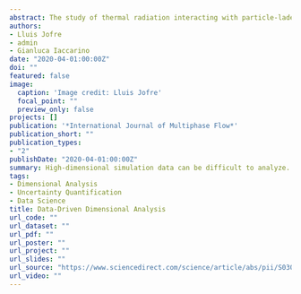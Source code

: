 ```yaml
---
abstract: The study of thermal radiation interacting with particle-laden turbulence is of great importance in a wide range of scientific and engineering applications. The fundamental and applied study of such systems is challenging as a result of the large number of thermo-fluid mechanisms governing the underlying physics. This complexity is significantly reduced by transforming the problem of interest into its scale-free form by means of dimensional analysis techniques. However, the theoretical framework of classical dimensional analysis presents the limitations of not providing a unique set of dimensionless groups, and no support for measuring the relative importance between them. In the interest of addressing these shortfalls for multiphysics turbulent flow applications, we present a semi-empirical dimensional analysis approach to efficiently extract important dimensionless groups from data obtained by means of computational (or laboratory) experiments. The methodology presented is then used to characterize important dimensionless groups in irradiated particle-laden turbulence. The study concludes that two dimensionless groups are responsible for most of the variation in the system’s thermal response, with the absorption of radiation by particles, the radiative energy deposition rate and the turbulent flow mixing the most important thermo-fluid mechanisms. The generality of the results obtained can be leveraged to effectively reduce the dimensionality of irradiated particle-laden turbulent flows in research studies and in the design and optimization of similar systems.
authors:
- Lluis Jofre
- admin
- Gianluca Iaccarino
date: "2020-04-01:00:00Z"
doi: ""
featured: false
image:
  caption: 'Image credit: Lluis Jofre'
  focal_point: ""
  preview_only: false
projects: []
publication: '*International Journal of Multiphase Flow*'
publication_short: ""
publication_types:
- "2"
publishDate: "2020-04-01:00:00Z"
summary: High-dimensional simulation data can be difficult to analyze. In this work I merged physical insights with data-driven techniques to perform *data-driven dimensional analysis*.
tags:
- Dimensional Analysis
- Uncertainty Quantification
- Data Science
title: Data-Driven Dimensional Analysis
url_code: ""
url_dataset: ""
url_pdf: ""
url_poster: ""
url_project: ""
url_slides: ""
url_source: "https://www.sciencedirect.com/science/article/abs/pii/S0301932219308651"
url_video: ""
---
```


